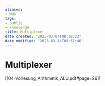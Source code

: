 ```yaml
---
aliases: 
- MUX
tags: 
- public
- knowledge
title: Multiplexer
date created: "2023-03-07T08:30:23"
date modified: "2023-03-14T09:37:40"
---
```


# Multiplexer

[[04-Vorlesung_Arithmetik_ALU.pdf#page=26]]
